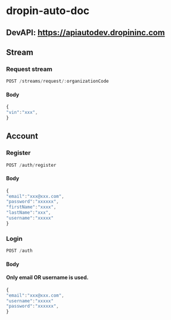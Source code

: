 # dropin-auto-doc

## DevAPI: https://apiautodev.dropininc.com


## Stream

### Request stream

```javascript
POST /streams/request/:organizationCode
```


#### Body

```javascript
{
"vin":"xxx",
}
```



## Account

### Register 

```javascript
POST /auth/register
```

#### Body
```javascript
{
"email":"xxx@xxx.com",
"password":"xxxxxx",
"firstName":"xxxx",
"lastName":"xxx",
"username":"xxxxx"
}
```
### Login 

```javascript
POST /auth
```


#### Body

#### Only email OR username is used.
```javascript
{
"email":"xxx@xxx.com",
"username":"xxxxx"
"password":"xxxxxx",
}
```
